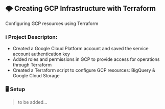 ## 🌩️ Creating GCP Infrastructure with Terraform
Configuring GCP resources using Terraform

### ℹ️ Project Descripton: 
- Created a Google Cloud Platform account and saved the service account authentication key
- Added roles and permissions in GCP to provide access for operations through Terraform
- Created a Terraform script to configure GCP resources: BigQuery & Google Cloud Storage

### 🖥️ Setup
> to be added...
